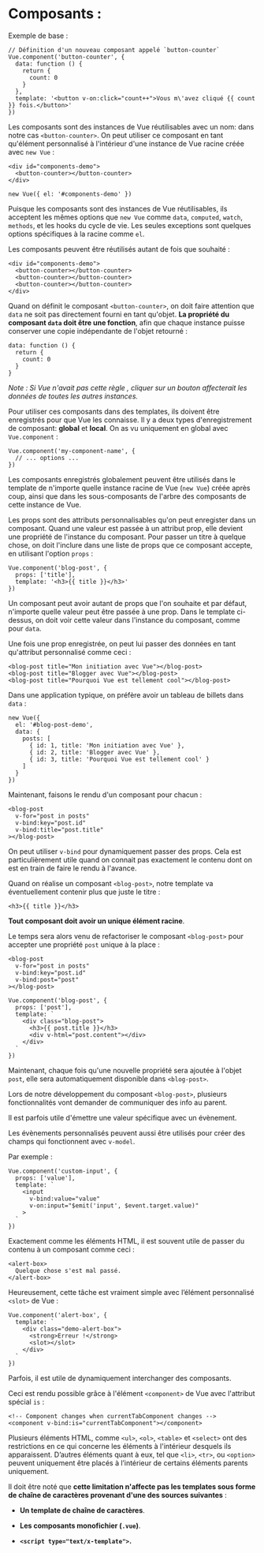 # Composants :

Exemple de base :

```
// Définition d'un nouveau composant appelé `button-counter`
Vue.component('button-counter', {
  data: function () {
    return {
      count: 0
    }
  },
  template: '<button v-on:click="count++">Vous m\'avez cliqué {{ count }} fois.</button>'
})
```

Les composants sont des instances de Vue réutilisables avec un nom: dans notre cas `<button-counter>`. On peut utiliser ce composant en tant qu'élément personnalisé à l'intérieur d'une instance de Vue racine créée avec `new Vue` :

```
<div id="components-demo">
  <button-counter></button-counter>
</div>

new Vue({ el: '#components-demo' })
```

Puisque les composants sont des instances de Vue réutilisables, ils acceptent les mêmes options que `new Vue` comme `data`, `computed`, `watch`, `methods`, et les hooks du cycle de vie. Les seules exceptions sont quelques options spécifiques à la racine comme `el`.

Les composants peuvent être réutilisés autant de fois que souhaité :

```
<div id="components-demo">
  <button-counter></button-counter>
  <button-counter></button-counter>
  <button-counter></button-counter>
</div>
```

Quand on définit le composant `<button-counter>`, on doit faire attention que `data` ne soit pas directement fourni en tant qu'objet. **La propriété du composant `data` doit être une fonction**, afin que chaque instance puisse conserver une copie indépendante de l'objet retourné :

```
data: function () {
  return {
    count: 0
  }
}
```

*Note : Si Vue n'avait pas cette règle , cliquer sur un bouton affecterait les données de toutes les autres instances.*

Pour utiliser ces composants dans des templates, ils doivent être enregistrés pour que Vue les connaisse. Il y a deux types d'enregistrement de composant: **global** et **local**. On as vu uniquement en global avec `Vue.component` :

```
Vue.component('my-component-name', {
  // ... options ...
})
```

Les composants enregistrés globalement peuvent être utilisés dans le template de n'importe quelle instance racine de Vue (`new Vue`) créée après coup, ainsi que dans les sous-composants de l'arbre des composants de cette instance de Vue.

Les props sont des attributs personnalisables qu'on peut enregister dans un composant. Quand une valeur est passée à un attribut prop, elle devient une propriété de l'instance du composant. Pour passer un titre à quelque chose, on doit l'inclure dans une liste de props que ce composant accepte, en utilisant l'option `props` :

```
Vue.component('blog-post', {
  props: ['title'],
  template: '<h3>{{ title }}</h3>'
})
```

Un composant peut avoir autant de props que l'on souhaite et par défaut, n'importe quelle valeur peut être passée à une prop. Dans le template ci-dessus, on doit voir cette valeur dans l'instance du composant, comme pour `data`.

Une fois une prop enregistrée, on peut lui passer des données en tant qu'attribut personnalisé comme ceci :

```
<blog-post title="Mon initiation avec Vue"></blog-post>
<blog-post title="Blogger avec Vue"></blog-post>
<blog-post title="Pourquoi Vue est tellement cool"></blog-post>
```

Dans une application typique, on préfère avoir un tableau de billets dans `data` :

```
new Vue({
  el: '#blog-post-demo',
  data: {
    posts: [
      { id: 1, title: 'Mon initiation avec Vue' },
      { id: 2, title: 'Blogger avec Vue' },
      { id: 3, title: 'Pourquoi Vue est tellement cool' }
    ]
  }
})
```

Maintenant, faisons le rendu d'un composant pour chacun :

```
<blog-post
  v-for="post in posts"
  v-bind:key="post.id"
  v-bind:title="post.title"
></blog-post>
```

On peut utiliser `v-bind` pour dynamiquement passer des props. Cela est particulièrement utile quand on connait pas exactement le contenu dont on est en train de faire le rendu à l'avance.

Quand on réalise un composant `<blog-post>`, notre template va éventuellement contenir plus que juste le titre :

```
<h3>{{ title }}</h3>
```

**Tout composant doit avoir un unique élément racine**.

Le temps sera alors venu de refactoriser le composant `<blog-post>` pour accepter une propriété `post` unique à la place :

```
<blog-post
  v-for="post in posts"
  v-bind:key="post.id"
  v-bind:post="post"
></blog-post>

Vue.component('blog-post', {
  props: ['post'],
  template: `
    <div class="blog-post">
      <h3>{{ post.title }}</h3>
      <div v-html="post.content"></div>
    </div>
  `
})
```

Maintenant, chaque fois qu'une nouvelle propriété sera ajoutée à l'objet `post`, elle sera automatiquement disponible dans `<blog-post>`.

Lors de notre développement du composant `<blog-post>`, plusieurs fonctionnalités vont demander de communiquer des info au parent.

Il est parfois utile d'émettre une valeur spécifique avec un évènement.

Les évènements personnalisés peuvent aussi être utilisés pour créer des champs qui fonctionnent avec `v-model`.

Par exemple :

```
Vue.component('custom-input', {
  props: ['value'],
  template: `
    <input
      v-bind:value="value"
      v-on:input="$emit('input', $event.target.value)"
    >
  `
})
```

Exactement comme les éléments HTML, il est souvent utile de passer du contenu à un composant comme ceci :

```
<alert-box>
  Quelque chose s'est mal passé.
</alert-box>
```

Heureusement, cette tâche est vraiment simple avec l’élément personnalisé `<slot>` de Vue :

```
Vue.component('alert-box', {
  template: `
    <div class="demo-alert-box">
      <strong>Erreur !</strong>
      <slot></slot>
    </div>
  `
})
```

Parfois, il est utile de dynamiquement interchanger des composants.

Ceci est rendu possible grâce à l'élément `<component>` de Vue avec l'attribut spécial `is` :

```
<!-- Component changes when currentTabComponent changes -->
<component v-bind:is="currentTabComponent"></component>
```

Plusieurs éléments HTML, comme `<ul>`, `<ol>`, `<table>` et `<select>` ont des restrictions en ce qui concerne les éléments à l'intérieur desquels ils apparaissent. D’autres éléments quant à eux, tel que `<li>`, `<tr>`, ou `<option>` peuvent uniquement être placés à l’intérieur de certains éléments parents uniquement.

Il doit être noté que **cette limitation n'affecte pas les templates sous forme de chaîne de caractères provenant d'une des sources suivantes** :

* **Un template de chaîne de caractères**.

* **Les composants monofichier (`.vue`)**.

* **`<script type="text/x-template">`.**
